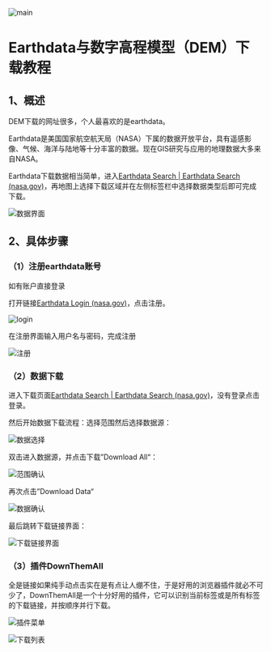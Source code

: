 ![main](../image/Earthdata与数字高程模型（DEM）下载教程/首页.png)
# Earthdata与数字高程模型（DEM）下载教程

## 1、概述

DEM下载的网址很多，个人最喜欢的是earthdata。

Earthdata是美国国家航空航天局（NASA）下属的数据开放平台，具有遥感影像、气候、海洋与陆地等十分丰富的数据。现在GIS研究与应用的地理数据大多来自NASA。

Earthdata下载数据相当简单，进入[Earthdata Search | Earthdata Search (nasa.gov)](https://search.earthdata.nasa.gov/search)，再地图上选择下载区域并在左侧标签栏中选择数据类型后即可完成下载。

![数据界面](../image/Earthdata与数字高程模型（DEM）下载教程/界面.webp)

## 2、具体步骤

### （1）注册earthdata账号

如有账户直接登录

打开链接[Earthdata Login (nasa.gov)](https://urs.earthdata.nasa.gov/home)，点击注册。

![login](../image/Earthdata与数字高程模型（DEM）下载教程/1.webp)

在注册界面输入用户名与密码，完成注册

![注册](../image/Earthdata与数字高程模型（DEM）下载教程/2.webp)

### （2）数据下载

进入下载页面[Earthdata Search | Earthdata Search (nasa.gov)](https://search.earthdata.nasa.gov/search)，没有登录点击登录。

然后开始数据下载流程：选择范围然后选择数据源：

![数据选择](../image/Earthdata与数字高程模型（DEM）下载教程/3.webp)

双击进入数据源，并点击下载”Download All“：

![范围确认](../image/Earthdata与数字高程模型（DEM）下载教程/4.webp)

再次点击”Download Data“

![数据确认](../image/Earthdata与数字高程模型（DEM）下载教程/5.webp)

最后跳转下载链接界面：

![下载链接界面](../image/Earthdata与数字高程模型（DEM）下载教程/6.webp)

### （3）插件DownThemAll

全是链接如果纯手动点击实在是有点让人绷不住，于是好用的浏览器插件就必不可少了，DownThemAll是一个十分好用的插件，它可以识别当前标签或是所有标签的下载链接，并按顺序并行下载。

![插件菜单](../image/Earthdata与数字高程模型（DEM）下载教程/7.png)

![下载列表](../image/Earthdata与数字高程模型（DEM）下载教程/8.webp)

